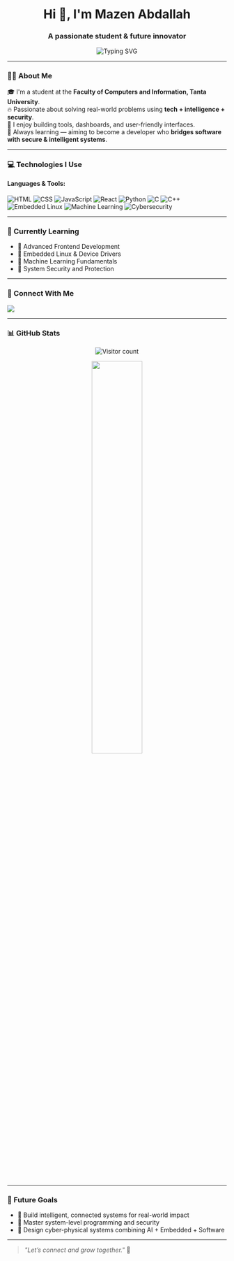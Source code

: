 <h1 align="center">Hi 👋, I'm Mazen Abdallah</h1>
<h3 align="center">A passionate student & future innovator</h3>

<p align="center">
  <img src="https://readme-typing-svg.demolab.com?font=Fira+Code&size=22&pause=1000&center=true&vCenter=true&width=440&lines=Frontend+Developer;Embedded+Systems+Enthusiast;Machine+Learning+Explorer;Cybersecurity+Learner;Bridging+Software+with+Hardware" alt="Typing SVG" />
</p>

---

### 👨‍💻 About Me

🎓 I'm a student at the **Faculty of Computers and Information, Tanta University**.  
🔥 Passionate about solving real-world problems using **tech + intelligence + security**.  
🔧 I enjoy building tools, dashboards, and user-friendly interfaces.  
🚀 Always learning — aiming to become a developer who **bridges software with secure & intelligent systems**.

---

### 💻 Technologies I Use

#### Languages & Tools:
![HTML](https://img.shields.io/badge/-HTML5-E34F26?style=flat&logo=html5&logoColor=white)
![CSS](https://img.shields.io/badge/-CSS3-1572B6?style=flat&logo=css3)
![JavaScript](https://img.shields.io/badge/-JavaScript-F7DF1E?style=flat&logo=javascript&logoColor=black)
![React](https://img.shields.io/badge/-React-61DAFB?style=flat&logo=react&logoColor=black)
![Python](https://img.shields.io/badge/-Python-3776AB?style=flat&logo=python&logoColor=white)
![C](https://img.shields.io/badge/-C-00599C?style=flat&logo=c)
![C++](https://img.shields.io/badge/-C++-00599C?style=flat&logo=c%2B%2B)
![Embedded Linux](https://img.shields.io/badge/-Embedded_Linux-E95420?style=flat&logo=linux&logoColor=white)
![Machine Learning](https://img.shields.io/badge/-Machine_Learning-0A66C2?style=flat&logo=scikit-learn&logoColor=white)
![Cybersecurity](https://img.shields.io/badge/-Cybersecurity-ff5555?style=flat&logo=hack-the-box)

---

### 🌱 Currently Learning
- 🔹 Advanced Frontend Development  
- 🔹 Embedded Linux & Device Drivers  
- 🔹 Machine Learning Fundamentals  
- 🔹 System Security and Protection  

---

### 🤝 Connect With Me

<p align="left">
  <a href="https://www.linkedin.com/in/mazen-abdallah-mohamed" target="_blank">
    <img src="https://img.shields.io/badge/-LinkedIn-blue?style=for-the-badge&logo=linkedin" />
  </a>
</p>

---

### 📊 GitHub Stats 
<p align="center">
  <img src="https://komarev.com/ghpvc/?username=Mazen657&label=PROFILE+VIEWS&color=8e44ad&style=for-the-badge" alt="Visitor count" />
</p>

<p align="center">
  <img src="https://github-readme-stats.vercel.app/api?username=Mazen657&show_icons=true&theme=tokyonight" width="48%" />
</p>

---

### 🔭 Future Goals

- 🔬 Build intelligent, connected systems for real-world impact  
- 🔐 Master system-level programming and security  
- 🤖 Design cyber-physical systems combining AI + Embedded + Software  

---

> _"Let’s connect and grow together."_ 🌱
